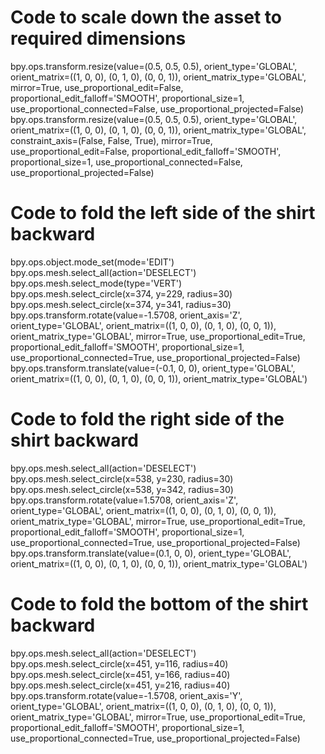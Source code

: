 # Code to scale down the asset to required dimensions
bpy.ops.transform.resize(value=(0.5, 0.5, 0.5), orient_type='GLOBAL', orient_matrix=((1, 0, 0), (0, 1, 0), (0, 0, 1)), orient_matrix_type='GLOBAL', mirror=True, use_proportional_edit=False, proportional_edit_falloff='SMOOTH', proportional_size=1, use_proportional_connected=False, use_proportional_projected=False)
bpy.ops.transform.resize(value=(0.5, 0.5, 0.5), orient_type='GLOBAL', orient_matrix=((1, 0, 0), (0, 1, 0), (0, 0, 1)), orient_matrix_type='GLOBAL', constraint_axis=(False, False, True), mirror=True, use_proportional_edit=False, proportional_edit_falloff='SMOOTH', proportional_size=1, use_proportional_connected=False, use_proportional_projected=False)

# Code to fold the left side of the shirt backward
bpy.ops.object.mode_set(mode='EDIT')
bpy.ops.mesh.select_all(action='DESELECT')
bpy.ops.mesh.select_mode(type='VERT')
bpy.ops.mesh.select_circle(x=374, y=229, radius=30)
bpy.ops.mesh.select_circle(x=374, y=341, radius=30)
bpy.ops.transform.rotate(value=-1.5708, orient_axis='Z', orient_type='GLOBAL', orient_matrix=((1, 0, 0), (0, 1, 0), (0, 0, 1)), orient_matrix_type='GLOBAL', mirror=True, use_proportional_edit=True, proportional_edit_falloff='SMOOTH', proportional_size=1, use_proportional_connected=True, use_proportional_projected=False)
bpy.ops.transform.translate(value=(-0.1, 0, 0), orient_type='GLOBAL', orient_matrix=((1, 0, 0), (0, 1, 0), (0, 0, 1)), orient_matrix_type='GLOBAL')

# Code to fold the right side of the shirt backward
bpy.ops.mesh.select_all(action='DESELECT')
bpy.ops.mesh.select_circle(x=538, y=230, radius=30)
bpy.ops.mesh.select_circle(x=538, y=342, radius=30)
bpy.ops.transform.rotate(value=1.5708, orient_axis='Z', orient_type='GLOBAL', orient_matrix=((1, 0, 0), (0, 1, 0), (0, 0, 1)), orient_matrix_type='GLOBAL', mirror=True, use_proportional_edit=True, proportional_edit_falloff='SMOOTH', proportional_size=1, use_proportional_connected=True, use_proportional_projected=False)
bpy.ops.transform.translate(value=(0.1, 0, 0), orient_type='GLOBAL', orient_matrix=((1, 0, 0), (0, 1, 0), (0, 0, 1)), orient_matrix_type='GLOBAL')

# Code to fold the bottom of the shirt backward
bpy.ops.mesh.select_all(action='DESELECT')
bpy.ops.mesh.select_circle(x=451, y=116, radius=40)
bpy.ops.mesh.select_circle(x=451, y=166, radius=40)
bpy.ops.mesh.select_circle(x=451, y=216, radius=40)
bpy.ops.transform.rotate(value=-1.5708, orient_axis='Y', orient_type='GLOBAL', orient_matrix=((1, 0, 0), (0, 1, 0), (0, 0, 1)), orient_matrix_type='GLOBAL', mirror=True, use_proportional_edit=True, proportional_edit_falloff='SMOOTH', proportional_size=1, use_proportional_connected=True, use_proportional_projected=False)
